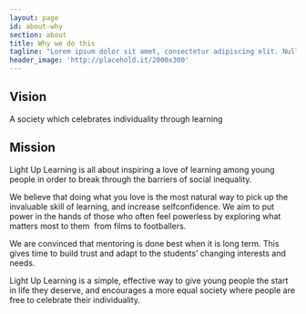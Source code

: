 ```yaml
---
layout: page
id: about-why
section: about
title: Why we do this
tagline: "Lorem ipsum dolor sit amet, consectetur adipiscing elit. Nulla quam velit, vulputate eu pharetra nec, mattis acda se beid fid le."
header_image: 'http://placehold.it/2000x300'
---
```


## Vision

A society which celebrates individuality through learning

## Mission

Light Up Learning is all about inspiring a love of learning among young people in order to break through the barriers of social inequality.

We believe that doing what you love is the most natural way to pick up the invaluable skill of learning, and increase self­confidence. We aim to put power in the hands of those who often feel powerless by exploring what matters most to them ­ from films to footballers.

We are convinced that mentoring is done best when it is long term. This gives time to build trust and adapt to the students’ changing interests and needs.

Light Up Learning is a simple, effective way to give young people the start in life they deserve, and encourages a more equal society where people are free to celebrate their individuality.
